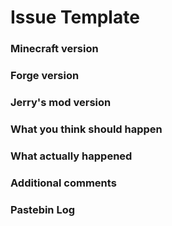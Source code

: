 # Issue Template
### Minecraft version
### Forge version
### Jerry's mod version
### What you think should happen
### What actually happened
### Additional comments
### Pastebin Log

